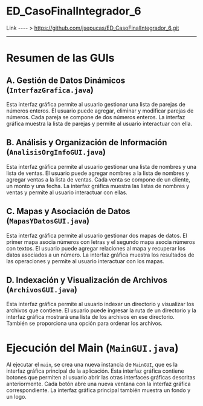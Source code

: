 # ED_CasoFinalIntegrador_6

Link ---- > https://github.com/jsepucas/ED_CasoFinalIntegrador_6.git

----------------------------------------------------------------------------------------------------------------------------------------------------------------------------------------------------------------------

# Resumen de las GUIs

## A. Gestión de Datos Dinámicos (`InterfazGrafica.java`)

Esta interfaz gráfica permite al usuario gestionar una lista de parejas de números enteros. El usuario puede agregar, eliminar y modificar parejas de números. Cada pareja se compone de dos números enteros. La interfaz gráfica muestra la lista de parejas y permite al usuario interactuar con ella.

## B. Análisis y Organización de Información (`AnalisisOrgInfoGUI.java`)

Esta interfaz gráfica permite al usuario gestionar una lista de nombres y una lista de ventas. El usuario puede agregar nombres a la lista de nombres y agregar ventas a la lista de ventas. Cada venta se compone de un cliente, un monto y una fecha. La interfaz gráfica muestra las listas de nombres y ventas y permite al usuario interactuar con ellas.

## C. Mapas y Asociación de Datos (`MapasYDatosGUI.java`)

Esta interfaz gráfica permite al usuario gestionar dos mapas de datos. El primer mapa asocia números con letras y el segundo mapa asocia números con textos. El usuario puede agregar relaciones al mapa y recuperar los datos asociados a un número. La interfaz gráfica muestra los resultados de las operaciones y permite al usuario interactuar con los mapas.

## D. Indexación y Visualización de Archivos (`ArchivosGUI.java`)

Esta interfaz gráfica permite al usuario indexar un directorio y visualizar los archivos que contiene. El usuario puede ingresar la ruta de un directorio y la interfaz gráfica mostrará una lista de los archivos en ese directorio. También se proporciona una opción para ordenar los archivos.

# Ejecución del Main (`MainGUI.java`)

Al ejecutar el `main`, se crea una nueva instancia de `MainGUI`, que es la interfaz gráfica principal de la aplicación. Esta interfaz gráfica contiene botones que permiten al usuario abrir las otras interfaces gráficas descritas anteriormente. Cada botón abre una nueva ventana con la interfaz gráfica correspondiente. La interfaz gráfica principal también muestra un fondo y un logo.
